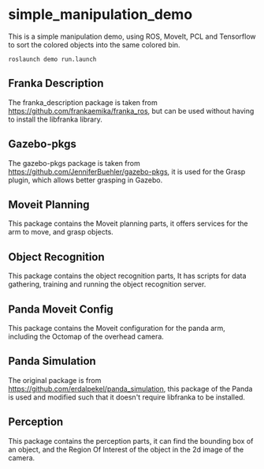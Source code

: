 # simple_manipulation_demo
This is a simple manipulation demo, using ROS, MoveIt, PCL and Tensorflow to sort the colored objects into the same colored bin. 

```
roslaunch demo run.launch
```

## Franka Description
The franka_description package is taken from https://github.com/frankaemika/franka_ros, but can be used without having to install the libfranka library. 

## Gazebo-pkgs 
The gazebo-pkgs package is taken from https://github.com/JenniferBuehler/gazebo-pkgs, it is used for the Grasp plugin, which allows better grasping in Gazebo.

## Moveit Planning
This package contains the Moveit planning parts, it offers services for the arm to move, and grasp objects. 

## Object Recognition
This package contains the object recognition parts, It has scripts for data gathering, training and running the object recognition server. 

## Panda Moveit Config 
This package contains the Moveit configuration for the panda arm, including the Octomap of the overhead camera. 

## Panda Simulation
The original package is from https://github.com/erdalpekel/panda_simulation, this package of the Panda is used and modified such that it doesn't require libfranka to be installed.

## Perception
This package contains the perception parts, it can find the bounding box of an object, and the Region Of Interest of the object in the 2d image of the camera. 
